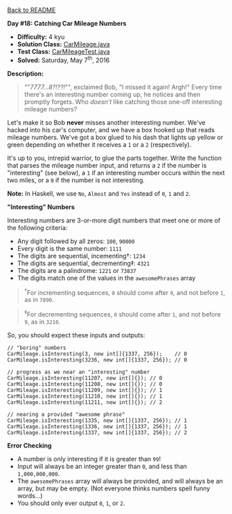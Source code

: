 <a href=https://github.com/michaelwm/KataDay>Back to README<a>

<b>Day #18: Catching Car Mileage Numbers</b>

* <b>Difficulty:</b> 4 kyu
* <b>Solution Class:</b> [CarMileage.java](CarMileage.java)
* <b>Test Class:</b> [CarMileageTest.java](CarMileageTest.java)
* <b>Solved:</b> Saturday, May 7<sup>th</sup>, 2016

<b>Description:</b>

<blockquote>""<i>7777...8?!??!</i>"", exclaimed Bob, "I missed it again! Argh!" Every time there's an interesting number coming up, he notices and then promptly forgets. Who <i>doesn't</i> like catching those one-off interesting mileage numbers?</blockquote>

Let's make it so Bob <b>never</b> misses another interesting number. We've hacked into his car's computer, and we have a box hooked up that reads mileage numbers. We've got a box glued to his dash that lights up yellow or green depending on whether it receives a <code>1</code> or a <code>2</code> (respectively).

It's up to you, intrepid warrior, to glue the parts together. Write the function that parses the mileage number input, and returns a <code>2</code> if the number is "interesting" (see below), a <code>1</code> if an interesting number occurs within the next two miles, or a <code>0</code> if the number is not interesting.

<b>Note:</b> In Haskell, we use <code>No</code>, <code>Almost</code> and <code>Yes</code> instead of <code>0</code>, <code>1</code> and <code>2</code>.

<b>"Interesting" Numbers</b>

Interesting numbers are 3-or-more digit numbers that meet one or more of the following criteria:

* Any digit followed by all zeros: <code>100</code>, <code>90000</code>
* Every digit is the same number: <code>1111</code>
* The digits are sequential, incementing†: <code>1234</code>
* The digits are sequential, decrementing‡: <code>4321</code>
* The digits are a palindrome: <code>1221</code> or <code>73837</code>
* The digits match one of the values in the <code>awesomePhrases</code> array

> <sup>†</sup>For incrementing sequences, <code>0</code> should come after <code>9</code>, and not before <code>1</code>, as in <code>7890</code>.

> <sup>‡</sup>For decrementing sequences, <code>0</code> should come after <code>1</code>, and not before <code>9</code>, as in <code>3210</code>.

So, you should expect these inputs and outputs:

<pre><code>// "boring" numbers
CarMileage.isInteresting(3, new int[]{1337, 256});    // 0
CarMileage.isInteresting(3236, new int[]{1337, 256}); // 0

// progress as we near an "interesting" number
CarMileage.isInteresting(11207, new int[]{}); // 0
CarMileage.isInteresting(11208, new int[]{}); // 0
CarMileage.isInteresting(11209, new int[]{}); // 1
CarMileage.isInteresting(11210, new int[]{}); // 1
CarMileage.isInteresting(11211, new int[]{}); // 2

// nearing a provided "awesome phrase"
CarMileage.isInteresting(1335, new int[]{1337, 256}); // 1
CarMileage.isInteresting(1336, new int[]{1337, 256}); // 1
CarMileage.isInteresting(1337, new int[]{1337, 256}); // 2</code></pre>

<b>Error Checking</b>

* A number is only interesting if it is greater than <code>99</code>!
* Input will always be an integer greater than <code>0</code>, and less than <code>1,000,000,000</code>.
* The <code>awesomePhrases</code> array will always be provided, and will always be an array, but may be empty. (Not everyone thinks numbers spell funny words...)
* You should only ever output <code>0</code>, <code>1</code>, or <code>2</code>.
